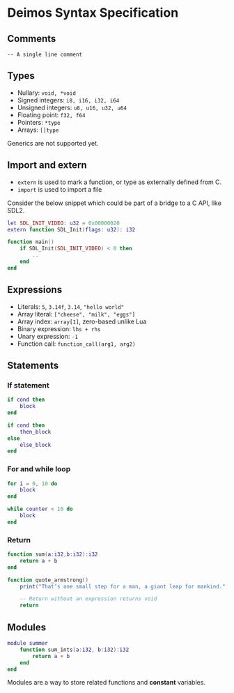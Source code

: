 # Deimos Syntax Specification

## Comments
```
-- A single line comment
```

## Types
- Nullary: `void, *void`
- Signed integers: `i8, i16, i32, i64`
- Unsigned integers: `u8, u16, u32, u64`
- Floating point: `f32, f64`
- Pointers: `*type`
- Arrays: `[]type`

Generics are not supported yet.

## Import and extern
- `extern` is used to mark a function, or type as externally defined from C. 
- `import` is used to import a file

Consider the below snippet which could be part of a bridge to a C API, like SDL2.
```lua
let SDL_INIT_VIDEO: u32 = 0x00000020
extern function SDL_Init(flags: u32): i32

function main()
    if SDL_Init(SDL_INIT_VIDEO) < 0 then
        ..
    end
end
```

## Expressions
- Literals: `5`, `3.14f`, `3.14`, `"hello world"`
- Array literal: `["cheese", "milk", "eggs"]`
- Array index: `array[1]`, zero-based unlike Lua
- Binary expression: `lhs + rhs`
- Unary expression: `-1`
- Function call: `function_call(arg1, arg2)`

## Statements

### If statement
```lua
if cond then
    block
end

if cond then
    then_block
else
    else_block
end
```

### For and while loop
```lua
for i = 0, 10 do
    block
end

while counter < 10 do
    block
end
```

### Return
```lua
function sum(a:i32,b:i32):i32
    return a + b
end

function quote_armstrong()
    print("That’s one small step for a man, a giant leap for mankind.")

    -- Return without an expression returns void
    return
```

## Modules
```lua
module summer
    function sum_ints(a:i32, b:i32):i32
        return a + b
    end
end
```

Modules are a way to store related functions and **constant** variables.